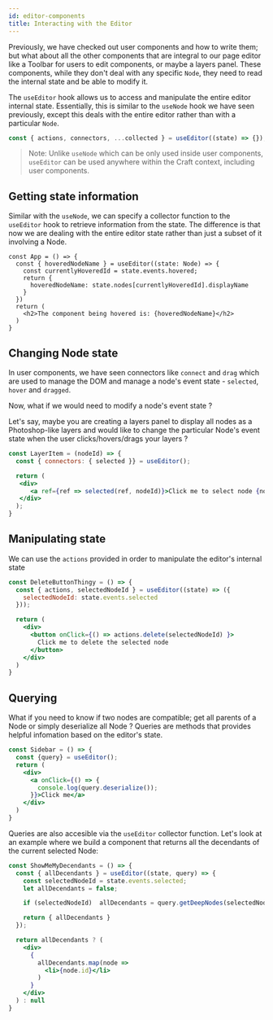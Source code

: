 ```yaml
---
id: editor-components
title: Interacting with the Editor
---
```


Previously, we have checked out user components and how to write them; but what about all the other components that are integral to our page editor like a Toolbar for users to edit components, or maybe a layers panel. These components, while they don't deal with any specific `Node`, they need to read the internal state and be able to modify it.

The `useEditor` hook allows us to access and manipulate the entire editor internal state. Essentially, this is similar to the `useNode` hook we have seen previously, except this deals with the entire editor rather than with a particular `Node`.

```jsx
const { actions, connectors, ...collected } = useEditor((state) => {});
```

> Note: Unlike `useNode` which can be only used inside user components, `useEditor` can be used anywhere within the Craft context, including user components.


## Getting state information
Similar with the `useNode`, we can specify a collector function to the `useEditor` hook to retrieve information from the state. The difference is that now we are dealing with the entire editor state rather than just a subset of it involving a Node.

```tsx
const App = () => {
  const { hoveredNodeName } = useEditor((state: Node) => {
    const currentlyHoveredId = state.events.hovered;
    return {
      hoveredNodeName: state.nodes[currentlyHoveredId].displayName
    }
  })
  return (
    <h2>The component being hovered is: {hoveredNodeName}</h2>
  )
}
```

## Changing Node state
In user components, we have seen connectors like `connect` and `drag` which are used to manage the DOM and manage a node's event state - `selected`, `hover` and `dragged`. 

Now, what if we would need to modify a node's event state ?


Let's say, maybe you are creating a layers panel to display all nodes as a Photoshop-like layers and would like to change the particular Node's event state when the user clicks/hovers/drags your layers ?

```jsx
const LayerItem = (nodeId) => {
  const { connectors: { selected }} = useEditor();

  return (
   <div>
      <a ref={ref => selected(ref, nodeId)}>Click me to select node {nodeId}</a>
   </div>
  );
}
```

## Manipulating state
We can use the `actions` provided in order to manipulate the editor's internal state

```jsx
const DeleteButtonThingy = () => {
  const { actions, selectedNodeId } = useEditor((state) => ({
    selectedNodeId: state.events.selected
  }));

  return (
    <div>
      <button onClick={() => actions.delete(selectedNodeId) }>
        Click me to delete the selected node
      </button>
    </div>
  )
}
```

## Querying

What if you need to know if two nodes are compatible; get all parents of a Node or simply deserialize all Node ? Queries are methods that provides helpful infomation based on the editor's state.


```jsx
const Sidebar = () => {
  const {query} = useEditor();
  return (
    <div>
      <a onClick={() => {
        console.log(query.deserialize());
      }}>Click me</a>
    </div>
  )
}

```
Queries are also accesible via the `useEditor` collector function. Let's look at an example where we build a component that returns all the decendants of the current selected Node:

```jsx
const ShowMeMyDecendants = () => {
  const { allDecendants } = useEditor((state, query) => {
    const selectedNodeId = state.events.selected;
    let allDecendants = false;

    if (selectedNodeId)  allDecendants = query.getDeepNodes(selectedNodeId, true);  

    return { allDecendants }
  }); 

  return allDecendants ? (
    <div>
      {
        allDecendants.map(node => 
          <li>{node.id}</li>
        )
      }
    </div>
  ) : null
}

```
